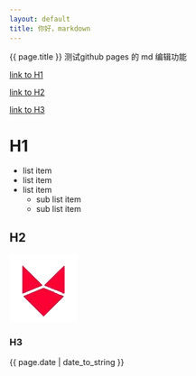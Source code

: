 ```yaml
---
layout: default
title: 你好，markdown
---
```

{{ page.title }}
测试github pages 的 md 编辑功能

[link to H1](#h1)

[link to H2](#h2)

[link to H3](#h3)

# H1
-   list item
-   list item
-   list item
    -   sub list item
    -   sub list item


## H2
![image](https://raw.githubusercontent.com/EnderDFox/FoxBlog/gh-pages/_posts/images/fox_icon.png)

### H3

{{ page.date | date_to_string }}